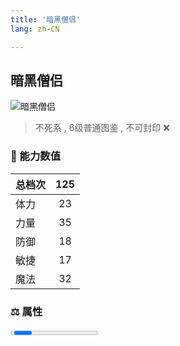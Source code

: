 ```yaml
---
title: '暗黑僧侣'
lang: zh-CN

---
```



## 暗黑僧侣

![暗黑僧侣](https://user-images.githubusercontent.com/78347270/115939435-114c3e80-a4d9-11eb-99de-fa856295112c.gif) 

> 不死系 , 6级普通图鉴<Card /> , 不可封印 :x:


### 💪 能力数值

| 总档次       | 125           |
| :----------- |:-------------:|
| 体力      | 23   <Stars :number="2.5" />  |
| 力量      | 35   <Stars :number="3.5" />  |
| 防御      | 18  <Stars :number="2" />  | 
| 敏捷      | 17  <Stars :number="1.5" />  | 
| 魔法      | 32   <Stars :number="3" />   | 


### ⚖️ 属性


<Progress earth :number="10" />

<Progress water :number="0" />

<Progress fire :number="0" />

<Progress wind :number="0" />

### ✨ 技能栏 <Strong>6个</Strong>

- 攻击
- 防御

### 👶 1级出现点

- 无



